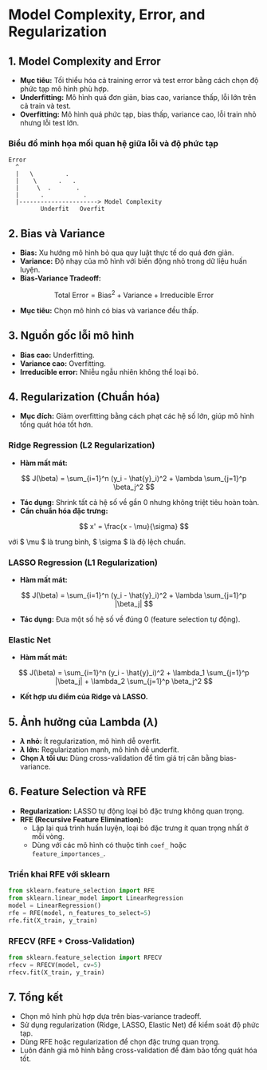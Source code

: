 

# Model Complexity, Error, and Regularization

## 1. Model Complexity and Error

- **Mục tiêu:** Tối thiểu hóa cả training error và test error bằng cách chọn độ phức tạp mô hình phù hợp.
- **Underfitting:** Mô hình quá đơn giản, bias cao, variance thấp, lỗi lớn trên cả train và test.
- **Overfitting:** Mô hình quá phức tạp, bias thấp, variance cao, lỗi train nhỏ nhưng lỗi test lớn.


### Biểu đồ minh họa mối quan hệ giữa lỗi và độ phức tạp

```
Error
  ^
  |   \         .
  |    \      .   .
  |     \  .       .
  |      .           .
  |----------------------> Model Complexity
         Underfit   Overfit
```


## 2. Bias và Variance

- **Bias:** Xu hướng mô hình bỏ qua quy luật thực tế do quá đơn giản.
- **Variance:** Độ nhạy của mô hình với biến động nhỏ trong dữ liệu huấn luyện.
- **Bias-Variance Tradeoff:**

$$
\text{Total Error} = \text{Bias}^2 + \text{Variance} + \text{Irreducible Error}
$$
- **Mục tiêu:** Chọn mô hình có bias và variance đều thấp.


## 3. Nguồn gốc lỗi mô hình

- **Bias cao:** Underfitting.
- **Variance cao:** Overfitting.
- **Irreducible error:** Nhiễu ngẫu nhiên không thể loại bỏ.


## 4. Regularization (Chuẩn hóa)

- **Mục đích:** Giảm overfitting bằng cách phạt các hệ số lớn, giúp mô hình tổng quát hóa tốt hơn.


### Ridge Regression (L2 Regularization)

- **Hàm mất mát:**

$$
J(\beta) = \sum_{i=1}^n (y_i - \hat{y}_i)^2 + \lambda \sum_{j=1}^p \beta_j^2
$$
- **Tác dụng:** Shrink tất cả hệ số về gần 0 nhưng không triệt tiêu hoàn toàn.
- **Cần chuẩn hóa đặc trưng:**

$$
x' = \frac{x - \mu}{\sigma}
$$

với \$ \mu \$ là trung bình, \$ \sigma \$ là độ lệch chuẩn.


### LASSO Regression (L1 Regularization)

- **Hàm mất mát:**

$$
J(\beta) = \sum_{i=1}^n (y_i - \hat{y}_i)^2 + \lambda \sum_{j=1}^p |\beta_j|
$$
- **Tác dụng:** Đưa một số hệ số về đúng 0 (feature selection tự động).


### Elastic Net

- **Hàm mất mát:**

$$
J(\beta) = \sum_{i=1}^n (y_i - \hat{y}_i)^2 + \lambda_1 \sum_{j=1}^p |\beta_j| + \lambda_2 \sum_{j=1}^p \beta_j^2
$$
- **Kết hợp ưu điểm của Ridge và LASSO.**


## 5. Ảnh hưởng của Lambda ($\lambda$)

- **$\lambda$ nhỏ:** Ít regularization, mô hình dễ overfit.
- **$\lambda$ lớn:** Regularization mạnh, mô hình dễ underfit.
- **Chọn $\lambda$ tối ưu:** Dùng cross-validation để tìm giá trị cân bằng bias-variance.


## 6. Feature Selection và RFE

- **Regularization:** LASSO tự động loại bỏ đặc trưng không quan trọng.
- **RFE (Recursive Feature Elimination):**
    - Lặp lại quá trình huấn luyện, loại bỏ đặc trưng ít quan trọng nhất ở mỗi vòng.
    - Dùng với các mô hình có thuộc tính `coef_` hoặc `feature_importances_`.


### Triển khai RFE với sklearn

```python
from sklearn.feature_selection import RFE
from sklearn.linear_model import LinearRegression
model = LinearRegression()
rfe = RFE(model, n_features_to_select=5)
rfe.fit(X_train, y_train)
```


### RFECV (RFE + Cross-Validation)

```python
from sklearn.feature_selection import RFECV
rfecv = RFECV(model, cv=5)
rfecv.fit(X_train, y_train)
```


## 7. Tổng kết

- Chọn mô hình phù hợp dựa trên bias-variance tradeoff.
- Sử dụng regularization (Ridge, LASSO, Elastic Net) để kiểm soát độ phức tạp.
- Dùng RFE hoặc regularization để chọn đặc trưng quan trọng.
- Luôn đánh giá mô hình bằng cross-validation để đảm bảo tổng quát hóa tốt.

